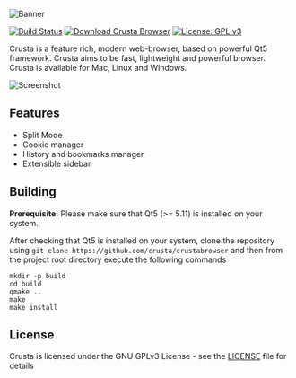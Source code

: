 ![Banner](https://github.com/CrustaBrowser/CrustaBrowser/blob/master/banner-transparent.png) 

[![Build Status](https://travis-ci.org/Crusta/CrustaBrowser.svg?branch=master)](https://travis-ci.org/Crusta/CrustaBrowser)
[![Download Crusta Browser](https://img.shields.io/sourceforge/dm/crustabrowser.svg)](https://sourceforge.net/projects/crustabrowser/files/latest/download)
[![License: GPL v3](https://img.shields.io/badge/License-GPL%20v3-blue.svg)](https://www.gnu.org/licenses/gpl-3.0)

Crusta is a feature rich, modern web-browser, based on powerful Qt5 framework. Crusta aims to be fast, lightweight and powerful browser. Crusta is available for Mac, Linux and Windows.

![Screenshot](https://github.com/Crusta/CrustaBrowser/blob/readme-patch/ScreenShots/Screenshot%202019-05-13%20at%202.37.34%20PM.png)

## Features
- Split Mode
- Cookie manager
- History and bookmarks manager
- Extensible sidebar

## Building
**Prerequisite:** Please make sure that Qt5 (>= 5.11) is installed on your system.

After checking that Qt5 is installed on your system, clone the repository using `git clone https://github.com/crusta/crustabrowser` and then from the project root directory execute the following commands  
```console
mkdir -p build
cd build
qmake ..
make
make install
```

## License
Crusta is licensed under the GNU GPLv3 License - see the [LICENSE](https://github.com/Crusta/CrustaBrowser/blob/readme-patch/LICENSE) file for details
